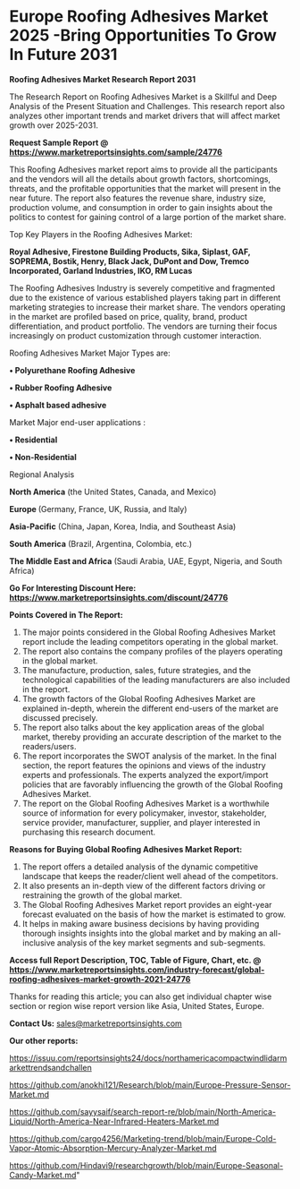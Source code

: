 # Europe Roofing Adhesives Market 2025 -Bring Opportunities To Grow In Future 2031

<strong>Roofing Adhesives Market Research Report 2031</strong>

The Research Report on Roofing Adhesives Market is a Skillful and Deep Analysis of the Present Situation and Challenges. This research report also analyzes other important trends and market drivers that will affect market growth over 2025-2031.

<strong>Request Sample Report @ <a href=https://www.marketreportsinsights.com/sample/24776>https://www.marketreportsinsights.com/sample/24776</a></strong>

This Roofing Adhesives market report aims to provide all the participants and the vendors will all the details about growth factors, shortcomings, threats, and the profitable opportunities that the market will present in the near future. The report also features the revenue share, industry size, production volume, and consumption in order to gain insights about the politics to contest for gaining control of a large portion of the market share.

Top Key Players in the Roofing Adhesives Market:

<strong>Royal Adhesive, Firestone Building Products, Sika, Siplast, GAF, SOPREMA, Bostik, Henry, Black Jack, DuPont and Dow, Tremco Incorporated, Garland Industries, IKO, RM Lucas</strong>

The Roofing Adhesives Industry is severely competitive and fragmented due to the existence of various established players taking part in different marketing strategies to increase their market share. The vendors operating in the market are profiled based on price, quality, brand, product differentiation, and product portfolio. The vendors are turning their focus increasingly on product customization through customer interaction.

Roofing Adhesives Market Major Types are:

<strong>• Polyurethane Roofing Adhesive

• Rubber Roofing Adhesive

• Asphalt based adhesive</strong>

Market Major end-user applications :

<strong>• Residential

• Non-Residential</strong>

Regional Analysis

</u><strong><b>North America</b></strong> (the United States, Canada, and Mexico)

<strong><b>Europe </b></strong>(Germany, France, UK, Russia, and Italy)

<strong><b>Asia-Pacific</b></strong> (China, Japan, Korea, India, and Southeast Asia)

<strong><b>South America</b></strong> (Brazil, Argentina, Colombia, etc.)

<strong><b>The Middle East and Africa</b></strong> (Saudi Arabia, UAE, Egypt, Nigeria, and South Africa)

<strong>Go For Interesting Discount Here: <a href=https://www.marketreportsinsights.com/discount/24776>https://www.marketreportsinsights.com/discount/24776</a></strong>

<strong>Points Covered in The Report:</strong>
<ol>
  <li>The major points considered in the Global Roofing Adhesives Market report include the leading competitors operating in the global market.</li>
  <li>The report also contains the company profiles of the players operating in the global market.</li>
  <li>The manufacture, production, sales, future strategies, and the technological capabilities of the leading manufacturers are also included in the report.</li>
  <li>The growth factors of the Global Roofing Adhesives Market are explained in-depth, wherein the different end-users of the market are discussed precisely.</li>
  <li>The report also talks about the key application areas of the global market, thereby providing an accurate description of the market to the readers/users.</li>
  <li>The report incorporates the SWOT analysis of the market. In the final section, the report features the opinions and views of the industry experts and professionals. The experts analyzed the export/import policies that are favorably influencing the growth of the Global Roofing Adhesives Market.</li>
  <li>The report on the Global Roofing Adhesives Market is a worthwhile source of information for every policymaker, investor, stakeholder, service provider, manufacturer, supplier, and player interested in purchasing this research document.</li>
</ol>
<strong>Reasons for Buying Global Roofing Adhesives Market Report:</strong>

<ol>
  <li>The report offers a detailed analysis of the dynamic competitive landscape that keeps the reader/client well ahead of the competitors.</li>
  <li>It also presents an in-depth view of the different factors driving or restraining the growth of the global market.</li>
  <li>The Global Roofing Adhesives Market report provides an eight-year forecast evaluated on the basis of how the market is estimated to grow.</li>
  <li>It helps in making aware business decisions by having providing thorough insights insights into the global market and by making an all-inclusive analysis of the key market segments and sub-segments.</li>
</ol>
<strong>Access full Report Description, TOC, Table of Figure, Chart, etc. @ <a href=https://www.marketreportsinsights.com/industry-forecast/global-roofing-adhesives-market-growth-2021-24776>https://www.marketreportsinsights.com/industry-forecast/global-roofing-adhesives-market-growth-2021-24776</a></strong>


Thanks for reading this article; you can also get individual chapter wise section or region wise report version like Asia, United States, Europe.

<strong>Contact Us:</strong>
sales@marketreportsinsights.com

<strong>Our other reports:</strong>

<a href=https://issuu.com/reportsinsights24/docs/northamericacompactwindlidarmarkettrendsandchallen>https://issuu.com/reportsinsights24/docs/northamericacompactwindlidarmarkettrendsandchallen</a>

<a href=https://github.com/anokhi121/Research/blob/main/Europe-Pressure-Sensor-Market.md>https://github.com/anokhi121/Research/blob/main/Europe-Pressure-Sensor-Market.md</a>

<a href=https://github.com/sayysaif/search-report-re/blob/main/North-America-Liquid/North-America-Near-Infrared-Heaters-Market.md>https://github.com/sayysaif/search-report-re/blob/main/North-America-Liquid/North-America-Near-Infrared-Heaters-Market.md</a>

<a href=https://github.com/cargo4256/Marketing-trend/blob/main/Europe-Cold-Vapor-Atomic-Absorption-Mercury-Analyzer-Market.md>https://github.com/cargo4256/Marketing-trend/blob/main/Europe-Cold-Vapor-Atomic-Absorption-Mercury-Analyzer-Market.md</a>

<a href=https://github.com/Hindavi9/researchgrowth/blob/main/Europe-Seasonal-Candy-Market.md>https://github.com/Hindavi9/researchgrowth/blob/main/Europe-Seasonal-Candy-Market.md</a>"
